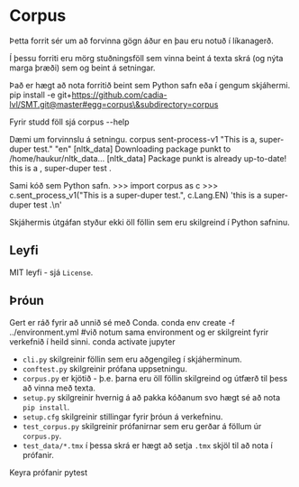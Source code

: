 # Corpus
Þetta forrit sér um að forvinna gögn áður en þau eru notuð í líkanagerð.

Í þessu forriti eru mörg stuðningsföll sem vinna beint á texta skrá (og nýta marga þræði) sem og beint á setningar.

Það er hægt að nota forritið beint sem Python safn eða í gengum skjáhermi.
    pip install -e git+https://github.com/cadia-lvl/SMT.git@master#egg=corpus\&subdirectory=corpus 

Fyrir studd föll sjá
    corpus --help

Dæmi um forvinnslu á setningu.
    corpus sent-process-v1 "This is a, super-duper test." "en"
    [nltk_data] Downloading package punkt to /home/haukur/nltk_data...
    [nltk_data]   Package punkt is already up-to-date!
    this is a , super-duper test .

Sami kóð sem Python safn.
    >>> import corpus as c
    >>> c.sent_process_v1("This is a super-duper test.", c.Lang.EN)
    'this is a super-duper test .\n'

Skjáhermis útgáfan styður ekki öll föllin sem eru skilgreind í Python safninu.

## Leyfi
MIT leyfi - sjá `License`.

## Þróun
Gert er ráð fyrir að unnið sé með Conda.
    conda env create -f ../environment.yml #við notum sama environment og er skilgreint fyrir verkefnið í heild sinni.
    conda activate jupyter

- `cli.py` skilgreinir föllin sem eru aðgengileg í skjáherminum.
- `conftest.py` skilgreinir prófana uppsetningu.
- `corpus.py` er kjötið - þ.e. þarna eru öll föllin skilgreind og útfærð til þess að vinna með texta.
- `setup.py` skilgreinir hvernig á að pakka kóðanum svo hægt sé að nota `pip install`.
- `setup.cfg` skilgreinir stillingar fyrir þróun á verkefninu.
- `test_corpus.py` skilgreinir prófanirnar sem eru gerðar á föllum úr `corpus.py`.
- `test_data/*.tmx` í þessa skrá er hægt að setja `.tmx` skjöl til að nota í prófanir.

Keyra prófanir
    pytest

